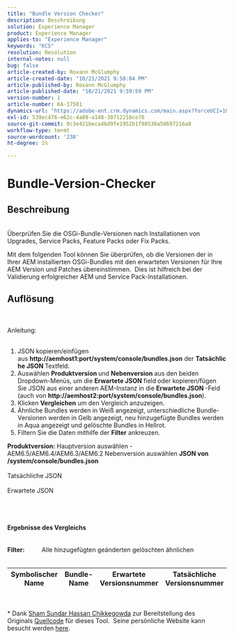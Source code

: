 ```yaml
---
title: "Bundle Version Checker"
description: Beschreibung
solution: Experience Manager
product: Experience Manager
applies-to: "Experience Manager"
keywords: "KCS"
resolution: Resolution
internal-notes: null
bug: false
article-created-by: Roxann McGlumphy
article-created-date: "10/21/2021 9:58:04 PM"
article-published-by: Roxann McGlumphy
article-published-date: "10/21/2021 9:59:59 PM"
version-number: 1
article-number: KA-17501
dynamics-url: "https://adobe-ent.crm.dynamics.com/main.aspx?forceUCI=1&pagetype=entityrecord&etn=knowledgearticle&id=101541f5-b932-ec11-b6e5-000d3a5ba97a"
exl-id: 539ec476-e62c-4a09-a148-30712210ce70
source-git-commit: 0c3e421beca46d9fe1952b1f98538a50697216a0
workflow-type: tm+mt
source-wordcount: '238'
ht-degree: 1%

---
```


# Bundle-Version-Checker

## Beschreibung

<br>Überprüfen Sie die OSGi-Bundle-Versionen nach Installationen von Upgrades, Service Packs, Feature Packs oder Fix Packs.<br>

Mit dem folgenden Tool können Sie überprüfen, ob die Versionen der in Ihrer AEM installierten OSGi-Bundles mit den erwarteten Versionen für Ihre AEM Version und Patches übereinstimmen.  Dies ist hilfreich bei der Validierung erfolgreicher AEM und Service Pack-Installationen.<br>

## Auflösung

<br><br>Anleitung:<br><br>
1. JSON kopieren/einfügen aus <b>http://aemhost1:port/system/console/bundles.json</b> der <b>Tatsächliche JSON </b>Textfeld.
2. Auswählen <b>Produktversion </b>und <b>Nebenversion</b> aus den beiden Dropdown-Menüs, um die <b>Erwartete JSON</b> field<b> </b>oder kopieren/fügen Sie JSON aus einer anderen AEM-Instanz in die <b>Erwartete JSON </b>-Feld (auch von <b>http://aemhost2:port/system/console/bundles.json</b>).
3. Klicken <b>Vergleichen</b> um den Vergleich anzuzeigen.
4. Ähnliche Bundles werden in Weiß angezeigt, unterschiedliche Bundle-Versionen werden in Gelb angezeigt, neu hinzugefügte Bundles werden in Aqua angezeigt und gelöschte Bundles in Hellrot.
5. Filtern Sie die Daten mithilfe der <b>Filter</b> ankreuzen.

<b>Produktversion:</b>
Hauptversion auswählen - AEM6.5/AEM6.4/AEM6.3/AEM6.2 Nebenversion auswählen
<b>JSON von /system/console/bundles.json</b><br><br>Tatsächliche JSON <br><br>Erwartete JSON <br>
<br> <br><br><br><b>Ergebnisse des Vergleichs</b><br><br> <br><b>Filter:</b>          Alle hinzugefügten geänderten gelöschten ähnlichen     <br><br>

| Symbolischer Name | Bundle-Name | Erwartete Versionsnummer | Tatsächliche Versionsnummer |
| --- | --- | --- | --- |

<br>




\* Dank [Sham Sundar Hassan Chikkegowda](https://www.linkedin.com/in/sham-sundar-hassan-chikkegowda-6b03a517) zur Bereitstellung des Originals [Quellcode](https://github.com/Schikkeg/schikkeg.github.io/blob/master/tools/coi.html) für dieses Tool.  Seine persönliche Website kann besucht werden [here](http://www.aemstuff.com/).
